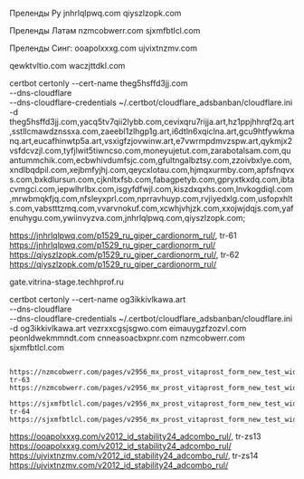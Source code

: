 Преленды Ру
jnhrlqlpwq.com 
qiyszlzopk.com

Преленды Латам
nzmcobwerr.com 
sjxmfbtlcl.com

Преленды Синг:
ooapolxxxg.com
ujvixtnzmv.com

qewktvltio.com
waczjttdkl.com





certbot certonly --cert-name theg5hsffd3jj.com \
    --dns-cloudflare \
    --dns-cloudflare-credentials ~/.certbot/cloudflare_adsbanban/cloudflare.ini \
    -d theg5hsffd3jj.com,yacq5tv7qii2lybb.com,cevixqru7rijja.art,hz1ppjhhrqf2q.art,sstllcmawdznssxa.com,zaeebl1zlhgp1g.art,i6dtln6xqiclna.art,gcu9htfywkmanq.art,eucafhinwtp5a.art,vsxigfzjovwinw.art,e7vwrmpdmvzspw.art,qykmjx2vsfdcvzjl.com,tyfjlwit5tiwncso.com,moneyujetut.com,zarabotalsam.com,quantummchik.com,ecbwhivdumfsjc.com,gfultngalbztsy.com,zzoivbxlye.com,xndlbqdpil.com,xejbmfyjhj.com,qeycxlotau.com,hjmqxurmby.com,apfsfnqvxs.com,bxkdlursun.com,cjknltxfsb.com,fabagpetyb.com,gpryxtkxdq.com,ibtacvmgci.com,iepwlhrlbx.com,isgyfdfwjl.com,kiszdxqxhs.com,lnvkogdiql.com,mrwbmqkfjq.com,nfsleyxprl.com,nprravhuyp.com,rvjiyedxlg.com,usfopxhlts.com,vabstttzmq.com,vvarvnokuf.com,xcwhjvhjzk.com,xxojwjdqjs.com,yafenuhygu.com,ywiinvyzva.com,jnhrlqlpwq.com,qiyszlzopk.com;


https://jnhrlqlpwq.com/p1529_ru_giper_cardionorm_rul/, tr-61 https://jnhrlqlpwq.com/p1529_ru_giper_cardionorm_rul/
https://qiyszlzopk.com/p1529_ru_giper_cardionorm_rul/, tr-62 https://qiyszlzopk.com/p1529_ru_giper_cardionorm_rul/


gate.vitrina-stage.techhprof.ru

certbot certonly --cert-name og3ikkivlkawa.art \
    --dns-cloudflare \
    --dns-cloudflare-credentials ~/.certbot/cloudflare_adsbanban/cloudflare.ini \
    -d og3ikkivlkawa.art vezrxxcgsjsgwo.com eimauygzfzozvl.com peonldwekmmndt.com cnneasoacbxpnr.com nzmcobwerr.com sjxmfbtlcl.com
       


       https://nzmcobwerr.com/pages/v2956_mx_prost_vitaprost_form_new_test_widget/, tr-63 https://nzmcobwerr.com/pages/v2956_mx_prost_vitaprost_form_new_test_widget/
       https://sjxmfbtlcl.com/pages/v2956_mx_prost_vitaprost_form_new_test_widget/, tr-64 https://sjxmfbtlcl.com/pages/v2956_mx_prost_vitaprost_form_new_test_widget/



https://ooapolxxxg.com/v2012_id_stability24_adcombo_rul/, tr-zs13 https://ooapolxxxg.com/v2012_id_stability24_adcombo_rul/
https://ujvixtnzmv.com/v2012_id_stability24_adcombo_rul/, tr-zs14 https://ujvixtnzmv.com/v2012_id_stability24_adcombo_rul/